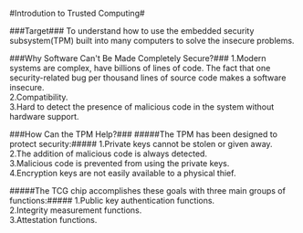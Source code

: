 #Introdution to Trusted Computing#

###Target###
To understand how to use the embedded security subsystem(TPM) built into many computers to solve the insecure problems.
<br />

###Why Software Can't Be Made Completely Secure?###
1.Modern systems are complex, have billions of lines of code. The fact that one security-related bug per thousand lines of source code makes a software insecure.<br />
2.Compatibility.<br />
3.Hard to detect the presence of malicious code in the system without hardware support.<br />

###How Can the TPM Help?###
#####The TPM has been designed to protect security:#####
1.Private keys cannot be stolen or given away.<br />
2.The addition of malicious code is always detected.<br />
3.Malicious code is prevented from using the private keys.<br />
4.Encryption keys are not easily available to a physical thief.<br />

#####The TCG chip accomplishes these goals with three main groups of functions:#####
1.Public key authentication functions.<br />
2.Integrity measurement functions.<br />
3.Attestation functions.<br />
